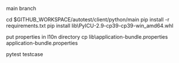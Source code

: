 
main branch


cd $GITHUB_WORKSPACE/autotest/client/python/main
pip install -r requirements.txt
pip install lib\PyICU-2.9-cp39-cp39-win_amd64.whl


put properties in l10n directory
cp lib\application-bundle.properties application-bundle.properties


pytest testcase